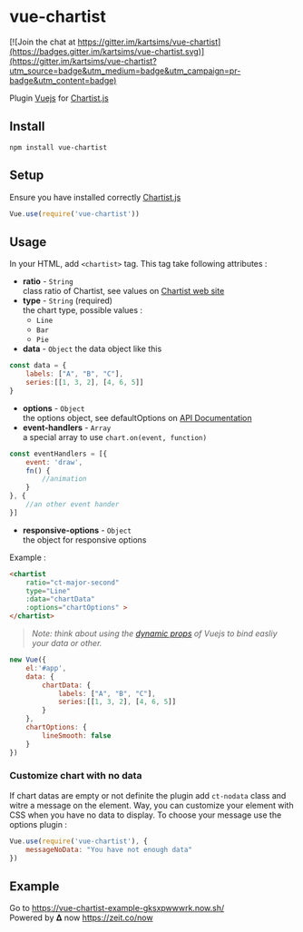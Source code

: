 vue-chartist
==============

[![Join the chat at https://gitter.im/kartsims/vue-chartist](https://badges.gitter.im/kartsims/vue-chartist.svg)](https://gitter.im/kartsims/vue-chartist?utm_source=badge&utm_medium=badge&utm_campaign=pr-badge&utm_content=badge)

Plugin [Vuejs](http://vuejs.org/) for [Chartist.js](https://gionkunz.github.io)

## Install
    npm install vue-chartist
## Setup
Ensure you have installed correctly [Chartist.js](https://gionkunz.github.io/chartist-js/getting-started.html)
```javascript
Vue.use(require('vue-chartist'))
```
## Usage
In your HTML, add `<chartist>` tag. This tag take following attributes :
- **ratio** - `String`  
class ratio of Chartist, see values on [Chartist web site](https://gionkunz.github.io/chartist-js/getting-started.html#as-simple-as-it-can-get)
- **type** - `String` (required)  
the chart type, possible values :
    - `Line`
    - `Bar`
    - `Pie`
- **data** - `Object`
the data object like this
```javascript
const data = {
    labels: ["A", "B", "C"],
    series:[[1, 3, 2], [4, 6, 5]]
}
```
- **options** - `Object`  
the options object, see defaultOptions on [API Documentation](https://gionkunz.github.io/chartist-js/api-documentation.html)
- **event-handlers** - `Array`  
a special array to use `chart.on(event, function)`  
```javascript
const eventHandlers = [{
    event: 'draw',
    fn() {
        //animation
    }
}, {
    //an other event hander
}]
```
- **responsive-options** - `Object`  
the object for responsive options

Example :
```html
<chartist
    ratio="ct-major-second"
    type="Line"
    :data="chartData"
    :options="chartOptions" >
</chartist>
```
>*Note: think about using the [dynamic props](http://vuejs.org/guide/components.html#Dynamic_Props) of Vuejs to bind easliy your data or other.*

```javascript
new Vue({
    el:'#app',
    data: {
        chartData: {
            labels: ["A", "B", "C"],
            series:[[1, 3, 2], [4, 6, 5]]
        }
    },
    chartOptions: {
        lineSmooth: false
    }
})
```

### Customize chart with no data
If chart datas are empty or not definite the plugin add `ct-nodata` class and witre a message on the element. Way, you can customize your element with CSS when you have no data to display. To choose your message use the options plugin :
```javascript
Vue.use(require('vue-chartist'), {
    messageNoData: "You have not enough data"
})
```

## Example
Go to https://vue-chartist-example-gksxpwwwrk.now.sh/  
Powered by 𝚫 now https://zeit.co/now
